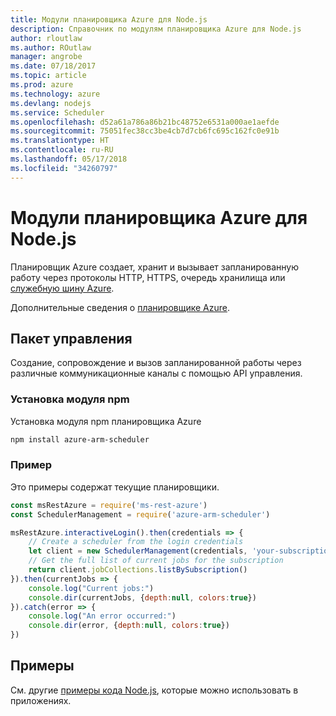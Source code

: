 ```yaml
---
title: Модули планировщика Azure для Node.js
description: Справочник по модулям планировщика Azure для Node.js
author: rloutlaw
ms.author: ROutlaw
manager: angrobe
ms.date: 07/18/2017
ms.topic: article
ms.prod: azure
ms.technology: azure
ms.devlang: nodejs
ms.service: Scheduler
ms.openlocfilehash: d52a61a786a86b21bc48752e6531a000ae1aefde
ms.sourcegitcommit: 75051fec38cc3be4cb7d7cb6fc695c162fc0e91b
ms.translationtype: HT
ms.contentlocale: ru-RU
ms.lasthandoff: 05/17/2018
ms.locfileid: "34260797"
---
```

# <a name="azure-scheduler-modules-for-nodejs"></a>Модули планировщика Azure для Node.js

Планировщик Azure создает, хранит и вызывает запланированную работу через протоколы HTTP, HTTPS, очередь хранилища или [служебную шину Azure](/azure/service-bus-messaging/service-bus-messaging-overview).

Дополнительные сведения о [планировщике Azure](/azure/scheduler/scheduler-intro).

## <a name="management-package"></a>Пакет управления

Создание, сопровождение и вызов запланированной работы через различные коммуникационные каналы с помощью API управления.

### <a name="install-the-npm-module"></a>Установка модуля npm

Установка модуля npm планировщика Azure

```bash
npm install azure-arm-scheduler
```

### <a name="example"></a>Пример

Это примеры содержат текущие планировщики.

```javascript
const msRestAzure = require('ms-rest-azure')
const SchedulerManagement = require('azure-arm-scheduler')

msRestAzure.interactiveLogin().then(credentials => {
    // Create a scheduler from the login credentials
    let client = new SchedulerManagement(credentials, 'your-subscription-id')
    // Get the full list of current jobs for the subscription
    return client.jobCollections.listBySubscription()
}).then(currentJobs => {
    console.log("Current jobs:")
    console.dir(currentJobs, {depth:null, colors:true})
}).catch(error => {
    console.log("An error occurred:")
    console.dir(error, {depth:null, colors:true})
})
```

## <a name="samples"></a>Примеры

См. другие [примеры кода Node.js](https://azure.microsoft.com/resources/samples/?platform=nodejs), которые можно использовать в приложениях.
